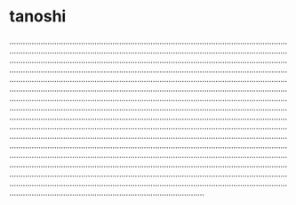 # tanoshi
.......................................................................................................................................................................................................................................................................................................................................................................................................................................................................................................................................................................................................................................................................................................................................................................................................................................................................................................................................................................................................................................................................................................................................................................................................................................................................................................................................................................................................................................................................................................................................................................................................................................................................................................................................................................................................................................................................................................................................................................................................................................................................................................................................................